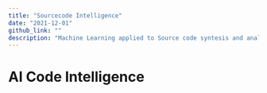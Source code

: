 ```yaml
---
title: "Sourcecode Intelligence"
date: "2021-12-01"
github_link: ""
description: "Machine Learning applied to Source code syntesis and analysis"
---
```


# AI Code Intelligence



